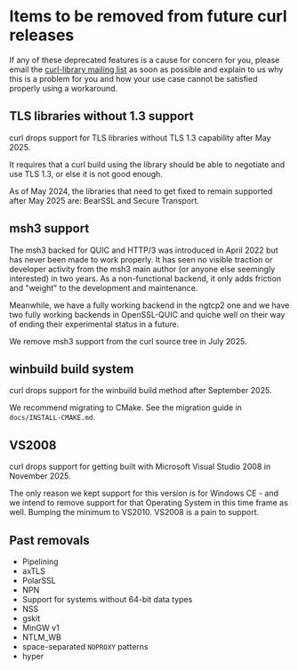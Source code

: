 <!--
Copyright (C) Daniel Stenberg, <daniel@haxx.se>, et al.

SPDX-License-Identifier: curl
-->

# Items to be removed from future curl releases

If any of these deprecated features is a cause for concern for you, please
email the
[curl-library mailing list](https://lists.haxx.se/listinfo/curl-library)
as soon as possible and explain to us why this is a problem for you and
how your use case cannot be satisfied properly using a workaround.

## TLS libraries without 1.3 support

curl drops support for TLS libraries without TLS 1.3 capability after May
2025.

It requires that a curl build using the library should be able to negotiate
and use TLS 1.3, or else it is not good enough.

As of May 2024, the libraries that need to get fixed to remain supported after
May 2025 are: BearSSL and Secure Transport.

## msh3 support

The msh3 backed for QUIC and HTTP/3 was introduced in April 2022 but has never
been made to work properly. It has seen no visible traction or developer
activity from the msh3 main author (or anyone else seemingly interested) in
two years. As a non-functional backend, it only adds friction and "weight" to
the development and maintenance.

Meanwhile, we have a fully working backend in the ngtcp2 one and we have two
fully working backends in OpenSSL-QUIC and quiche well on their way of ending
their experimental status in a future.

We remove msh3 support from the curl source tree in July 2025.

## winbuild build system

curl drops support for the winbuild build method after September 2025.

We recommend migrating to CMake. See the migration guide in
`docs/INSTALL-CMAKE.md`.

## VS2008

curl drops support for getting built with Microsoft Visual Studio 2008 in
November 2025.

The only reason we kept support for this version is for Windows CE - and we
intend to remove support for that Operating System in this time frame as well.
Bumping the minimum to VS2010. VS2008 is a pain to support.

## Past removals

 - Pipelining
 - axTLS
 - PolarSSL
 - NPN
 - Support for systems without 64-bit data types
 - NSS
 - gskit
 - MinGW v1
 - NTLM_WB
 - space-separated `NOPROXY` patterns
 - hyper
